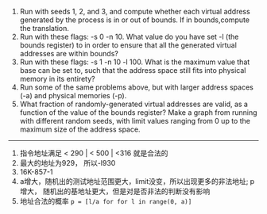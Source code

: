 1. Run with seeds 1, 2, and 3, and compute whether each virtual address generated by the process is in or out of bounds. If in bounds,compute the translation.
2. Run with these flags: -s 0 -n 10. What value do you have set -l (the bounds register) to in order to ensure that all the generated virtual addresses are within bounds?
3. Run with these flags: -s 1 -n 10 -l 100. What is the maximum value that base can be set to, such that the address space still fits into physical memory in its entirety?
4. Run some of the same problems above, but with larger address spaces (-a) and physical memories (-p).
5. What fraction of randomly-generated virtual addresses are valid, as a function of the value of the bounds register? Make a graph from running with different random seeds, with limit values ranging from 0 up to the maximum size of the address space.

---

1. 指令地址满足 < 290 | < 500 | <316 就是合法的
2. 最大的地址为929， 所以-l930
3. 16K-857-1
4. a增大，随机出的测试地址范围更大，limit没变，所以出现更多的非法地址; p增大， 随机出的基地址更大，但是对是否非法的判断没有影响
5. 地址合法的概率 `p = [l/a for for l in range(0, a)]`

